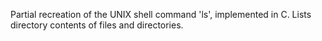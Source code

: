 Partial recreation of the UNIX shell command 'ls', implemented in C. Lists directory contents of files and directories.
